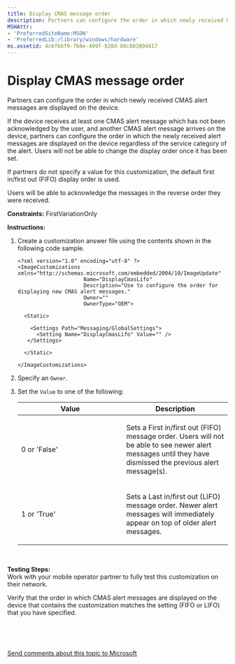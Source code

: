 ```yaml
---
title: Display CMAS message order
description: Partners can configure the order in which newly received CMAS alert messages are displayed on the device.
MSHAttr:
- 'PreferredSiteName:MSDN'
- 'PreferredLib:/library/windows/hardware'
ms.assetid: 4c6fb6f9-7b8e-499f-828d-08c80389d417
---
```


# Display CMAS message order


Partners can configure the order in which newly received CMAS alert messages are displayed on the device.

If the device receives at least one CMAS alert message which has not been acknowledged by the user, and another CMAS alert message arrives on the device, partners can configure the order in which the newly received alert messages are displayed on the device regardless of the service category of the alert. Users will not be able to change the display order once it has been set.

If partners do not specify a value for this customization, the default first in/first out (FIFO) display order is used.

Users will be able to acknowledge the messages in the reverse order they were received.

<a href="" id="constraints---firstvariationonly"></a>**Constraints:** FirstVariationOnly  

<a href="" id="instructions-"></a>**Instructions:**  
1.  Create a customization answer file using the contents shown in the following code sample.

    ``` syntax
    <?xml version="1.0" encoding="utf-8" ?>  
    <ImageCustomizations xmlns="http://schemas.microsoft.com/embedded/2004/10/ImageUpdate"  
                         Name="DisplayCmasLifo"  
                         Description="Use to configure the order for displaying new CMAS alert messages."  
                         Owner=""  
                         OwnerType="OEM"> 
      
      <Static>  

        <Settings Path="Messaging/GlobalSettings">  
          <Setting Name="DisplayCmasLifo" Value="" /> 
       </Settings>  

      </Static>

    </ImageCustomizations>
    ```

2.  Specify an `Owner`.

3.  Set the `Value` to one of the following:

    <table>
    <colgroup>
    <col width="50%" />
    <col width="50%" />
    </colgroup>
    <thead>
    <tr class="header">
    <th>Value</th>
    <th>Description</th>
    </tr>
    </thead>
    <tbody>
    <tr class="odd">
    <td><p>0 or 'False'</p></td>
    <td><p>Sets a First in/first out (FIFO) message order. Users will not be able to see newer alert messages until they have dismissed the previous alert message(s).</p></td>
    </tr>
    <tr class="even">
    <td><p>1 or 'True'</p></td>
    <td><p>Sets a Last in/first out (LIFO) message order. Newer alert messages will immediately appear on top of older alert messages.</p></td>
    </tr>
    </tbody>
    </table>

     

<a href="" id="testing-steps-"></a>**Testing Steps:**  
Work with your mobile operator partner to fully test this customization on their network.

Verify that the order in which CMAS alert messages are displayed on the device that contains the customization matches the setting (FIFO or LIFO) that you have specified.

 

 

[Send comments about this topic to Microsoft](mailto:wsddocfb@microsoft.com?subject=Documentation%20feedback%20%5Bp_phCustomization\p_phCustomization%5D:%20Display%20CMAS%20message%20order%20%20RELEASE:%20%289/7/2016%29&body=%0A%0APRIVACY%20STATEMENT%0A%0AWe%20use%20your%20feedback%20to%20improve%20the%20documentation.%20We%20don't%20use%20your%20email%20address%20for%20any%20other%20purpose,%20and%20we'll%20remove%20your%20email%20address%20from%20our%20system%20after%20the%20issue%20that%20you're%20reporting%20is%20fixed.%20While%20we're%20working%20to%20fix%20this%20issue,%20we%20might%20send%20you%20an%20email%20message%20to%20ask%20for%20more%20info.%20Later,%20we%20might%20also%20send%20you%20an%20email%20message%20to%20let%20you%20know%20that%20we've%20addressed%20your%20feedback.%0A%0AFor%20more%20info%20about%20Microsoft's%20privacy%20policy,%20see%20http://privacy.microsoft.com/default.aspx. "Send comments about this topic to Microsoft")




